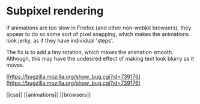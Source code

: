 # Subpixel rendering

If animations are too slow in Firefox (and other non-webkit browsers), they appear to do so some sort of pixel snapping, which makes the animations look jerky, as if they have individual 'steps'.

The fix is to add a tiny rotation, which makes the animation smooth. Although, this may have the undesired effect of making text look blurry as it moves.

[https://bugzilla.mozilla.org/show_bug.cgi?id=739176](https://bugzilla.mozilla.org/show_bug.cgi?id=739176)

[[css]]
[[animations]]
[[browsers]]
